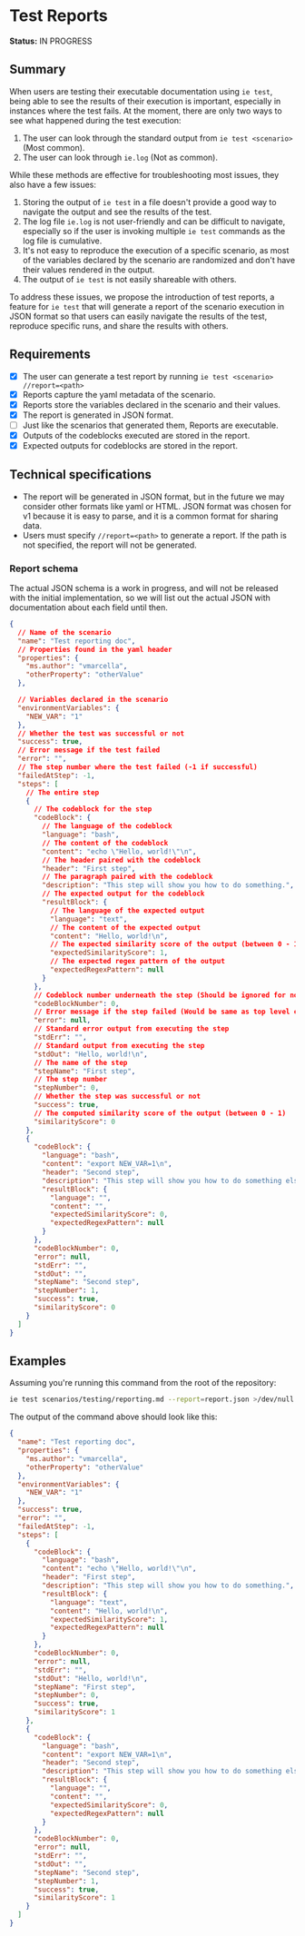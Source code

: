 # Test Reports

**Status:** IN PROGRESS

## Summary

When users are testing their executable documentation using `ie test`, being
able to see the results of their execution is important, especially in instances
where the test fails. At the moment, there are only two ways to see what
happened during the test execution:

1. The user can look through the standard output from `ie test <scenario>`
   (Most common).
1. The user can look through `ie.log` (Not as common).

While these methods are effective for troubleshooting most issues, they also have
a few issues:

1. Storing the output of `ie test` in a file doesn't provide a good way to
   navigate the output and see the results of the test.
1. The log file `ie.log` is not user-friendly and can be difficult to navigate, especially
   so if the user is invoking multiple `ie test` commands as the log file is cumulative.
1. It's not easy to reproduce the execution of a specific scenario, as most of
   the variables declared by the scenario are randomized and don't have their
   values rendered in the output.
1. The output of `ie test` is not easily shareable with others.

To address these issues, we propose the introduction of test reports, a feature
for `ie test` that will generate a report of the scenario execution in JSON
format so that users can easily navigate the results of the test, reproduce
specific runs, and share the results with others.

## Requirements

- [x] The user can generate a test report by running `ie test <scenario> //report=<path>`
- [x] Reports capture the yaml metadata of the scenario.
- [x] Reports store the variables declared in the scenario and their values.
- [x] The report is generated in JSON format.
- [ ] Just like the scenarios that generated them, Reports are executable.
- [x] Outputs of the codeblocks executed are stored in the report.
- [x] Expected outputs for codeblocks are stored in the report.

## Technical specifications

- The report will be generated in JSON format, but in the future we may consider
  other formats like yaml or HTML. JSON format was chosen for v1 because it is
  easy to parse, and it is a common format for sharing data.
- Users must specify `//report=<path>` to generate a report. If the path is not
  specified, the report will not be generated.

### Report schema

The actual JSON schema is a work in progress, and will not be released with
the initial implementation, so we will list out the actual JSON with
documentation about each field until then.

```json
{
  // Name of the scenario
  "name": "Test reporting doc",
  // Properties found in the yaml header
  "properties": {
    "ms.author": "vmarcella",
    "otherProperty": "otherValue"
  },

  // Variables declared in the scenario
  "environmentVariables": {
    "NEW_VAR": "1"
  },
  // Whether the test was successful or not
  "success": true,
  // Error message if the test failed
  "error": "",
  // The step number where the test failed (-1 if successful)
  "failedAtStep": -1,
  "steps": [
    // The entire step
    {
      // The codeblock for the step
      "codeBlock": {
        // The language of the codeblock
        "language": "bash",
        // The content of the codeblock
        "content": "echo \"Hello, world!\"\n",
        // The header paired with the codeblock
        "header": "First step",
        // The paragraph paired with the codeblock
        "description": "This step will show you how to do something.",
        // The expected output for the codeblock
        "resultBlock": {
          // The language of the expected output
          "language": "text",
          // The content of the expected output
          "content": "Hello, world!\n",
          // The expected similarity score of the output (between 0 - 1)
          "expectedSimilarityScore": 1,
          // The expected regex pattern of the output
          "expectedRegexPattern": null
        }
      },
      // Codeblock number underneath the step (Should be ignored for now)
      "codeBlockNumber": 0,
      // Error message if the step failed (Would be same as top level error)
      "error": null,
      // Standard error output from executing the step
      "stdErr": "",
      // Standard output from executing the step
      "stdOut": "Hello, world!\n",
      // The name of the step
      "stepName": "First step",
      // The step number
      "stepNumber": 0,
      // Whether the step was successful or not
      "success": true,
      // The computed similarity score of the output (between 0 - 1)
      "similarityScore": 0
    },
    {
      "codeBlock": {
        "language": "bash",
        "content": "export NEW_VAR=1\n",
        "header": "Second step",
        "description": "This step will show you how to do something else.",
        "resultBlock": {
          "language": "",
          "content": "",
          "expectedSimilarityScore": 0,
          "expectedRegexPattern": null
        }
      },
      "codeBlockNumber": 0,
      "error": null,
      "stdErr": "",
      "stdOut": "",
      "stepName": "Second step",
      "stepNumber": 1,
      "success": true,
      "similarityScore": 0
    }
  ]
}
```

## Examples

Assuming you're running this command from the root of the repository:

```bash
ie test scenarios/testing/reporting.md --report=report.json >/dev/null && cat report.json
```

The output of the command above should look like this:

<!-- Need to increase this score once I fix issue #214 -->
<!-- expected_similarity=0.8 -->

```json
{
  "name": "Test reporting doc",
  "properties": {
    "ms.author": "vmarcella",
    "otherProperty": "otherValue"
  },
  "environmentVariables": {
    "NEW_VAR": "1"
  },
  "success": true,
  "error": "",
  "failedAtStep": -1,
  "steps": [
    {
      "codeBlock": {
        "language": "bash",
        "content": "echo \"Hello, world!\"\n",
        "header": "First step",
        "description": "This step will show you how to do something.",
        "resultBlock": {
          "language": "text",
          "content": "Hello, world!\n",
          "expectedSimilarityScore": 1,
          "expectedRegexPattern": null
        }
      },
      "codeBlockNumber": 0,
      "error": null,
      "stdErr": "",
      "stdOut": "Hello, world!\n",
      "stepName": "First step",
      "stepNumber": 0,
      "success": true,
      "similarityScore": 1
    },
    {
      "codeBlock": {
        "language": "bash",
        "content": "export NEW_VAR=1\n",
        "header": "Second step",
        "description": "This step will show you how to do something else.",
        "resultBlock": {
          "language": "",
          "content": "",
          "expectedSimilarityScore": 0,
          "expectedRegexPattern": null
        }
      },
      "codeBlockNumber": 0,
      "error": null,
      "stdErr": "",
      "stdOut": "",
      "stepName": "Second step",
      "stepNumber": 1,
      "success": true,
      "similarityScore": 1
    }
  ]
}
```
